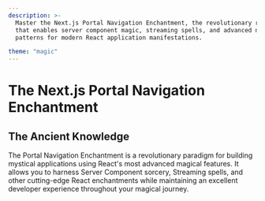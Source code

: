 ```yaml
---
description: >-
  Master the Next.js Portal Navigation Enchantment, the revolutionary routing sorcery
  that enables server component magic, streaming spells, and advanced navigation
  patterns for modern React application manifestations.

theme: "magic"
---
```


# The Next.js Portal Navigation Enchantment

## The Ancient Knowledge

The Portal Navigation Enchantment is a revolutionary paradigm for building mystical applications using React's most advanced magical features. It allows you to harness Server Component sorcery, Streaming spells, and other cutting-edge React enchantments while maintaining an excellent developer experience throughout your magical journey.

